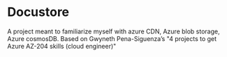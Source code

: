 # Docustore
A project meant to familiarize myself with azure CDN, Azure blob storage, Azure cosmosDB. Based on Gwyneth  Pena-Siguenza’s  "4 projects to get Azure AZ-204 skills (cloud engineer)"
